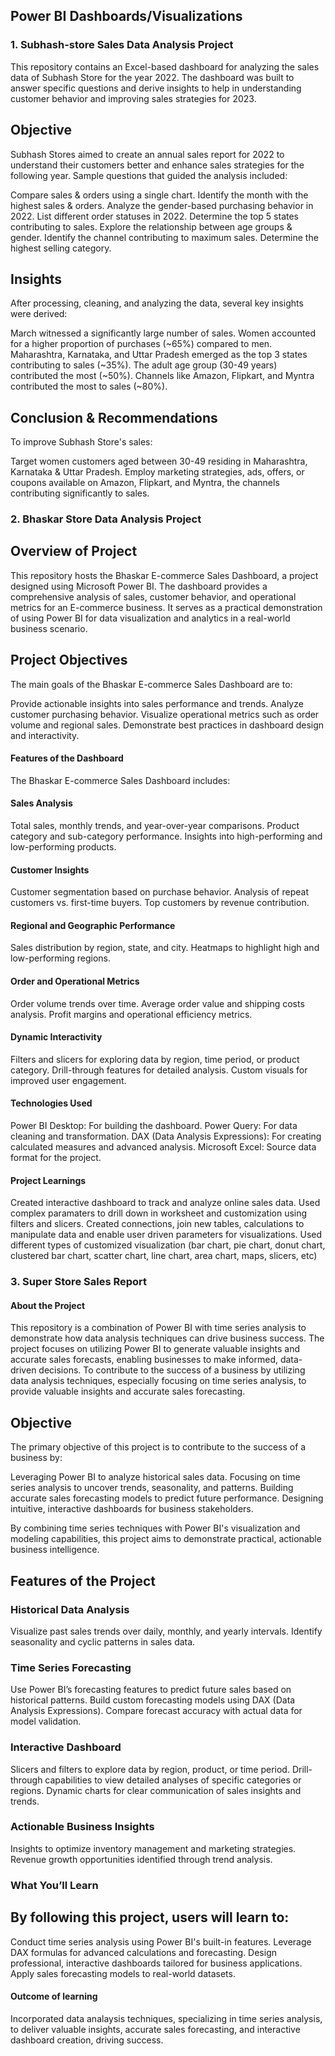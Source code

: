 ## Power BI Dashboards/Visualizations

### 1. Subhash-store Sales Data Analysis Project
This repository contains an Excel-based dashboard for analyzing the sales data of Subhash Store for the year 2022. The dashboard was built to answer specific questions and derive insights to help in understanding customer behavior and improving sales strategies for 2023.

## Objective
Subhash Stores aimed to create an annual sales report for 2022 to understand their customers better and enhance sales strategies for the following year. Sample questions that guided the analysis included:

Compare sales & orders using a single chart.
Identify the month with the highest sales & orders.
Analyze the gender-based purchasing behavior in 2022.
List different order statuses in 2022.
Determine the top 5 states contributing to sales.
Explore the relationship between age groups & gender.
Identify the channel contributing to maximum sales.
Determine the highest selling category.

## Insights

After processing, cleaning, and analyzing the data, several key insights were derived:

March witnessed a significantly large number of sales.
Women accounted for a higher proportion of purchases (~65%) compared to men.
Maharashtra, Karnataka, and Uttar Pradesh emerged as the top 3 states contributing to sales (~35%).
The adult age group (30-49 years) contributed the most (~50%).
Channels like Amazon, Flipkart, and Myntra contributed the most to sales (~80%).

## Conclusion & Recommendations

To improve Subhash Store's sales:

Target women customers aged between 30-49 residing in Maharashtra, Karnataka & Uttar Pradesh.
Employ marketing strategies, ads, offers, or coupons available on Amazon, Flipkart, and Myntra, the channels contributing significantly to sales.
               


### 2. Bhaskar Store Data Analysis Project

## Overview of Project
This repository hosts the Bhaskar E-commerce Sales Dashboard, a project designed using Microsoft Power BI. The dashboard provides a comprehensive analysis of sales, customer behavior, and operational metrics for an E-commerce business. It serves as a practical demonstration of using Power BI for data visualization and analytics in a real-world business scenario. 


## Project Objectives
The main goals of the Bhaskar E-commerce Sales Dashboard are to:

Provide actionable insights into sales performance and trends.
Analyze customer purchasing behavior.
Visualize operational metrics such as order volume and regional sales.
Demonstrate best practices in dashboard design and interactivity.


#### Features of the Dashboard
The Bhaskar E-commerce Sales Dashboard includes:

#### Sales Analysis
Total sales, monthly trends, and year-over-year comparisons.
Product category and sub-category performance.
Insights into high-performing and low-performing products.

#### Customer Insights
Customer segmentation based on purchase behavior.
Analysis of repeat customers vs. first-time buyers.
Top customers by revenue contribution.

#### Regional and Geographic Performance
Sales distribution by region, state, and city.
Heatmaps to highlight high and low-performing regions.

#### Order and Operational Metrics
Order volume trends over time.
Average order value and shipping costs analysis.
Profit margins and operational efficiency metrics.

#### Dynamic Interactivity
Filters and slicers for exploring data by region, time period, or product category.
Drill-through features for detailed analysis.
Custom visuals for improved user engagement.

#### Technologies Used
Power BI Desktop: For building the dashboard.
Power Query: For data cleaning and transformation.
DAX (Data Analysis Expressions): For creating calculated measures and advanced analysis.
Microsoft Excel: Source data format for the project.

#### Project Learnings
Created interactive dashboard to track and analyze online sales  data.
Used complex paramaters to drill down in worksheet and customization using filters and slicers.
Created connections, join new tables, calculations to manipulate data and enable user driven parameters for visualizations.
Used different types of customized visualization (bar chart, pie chart, donut chart, clustered bar chart, scatter chart, line chart, area chart, maps, slicers, etc)



### 3. Super Store Sales Report 

#### About the Project
This repository is a combination of Power BI with time series analysis to demonstrate how data analysis techniques can drive business success. The project focuses on utilizing Power BI to generate valuable insights and accurate sales forecasts, enabling businesses to make informed, data-driven decisions. To contribute to the success of a business by utilizing data analysis techniques, especially focusing on time series analysis, to provide valuable insights and accurate sales forecasting.

## Objective
The primary objective of this project is to contribute to the success of a business by:

Leveraging Power BI to analyze historical sales data.
Focusing on time series analysis to uncover trends, seasonality, and patterns.
Building accurate sales forecasting models to predict future performance.
Designing intuitive, interactive dashboards for business stakeholders.

By combining time series techniques with Power BI's visualization and modeling capabilities, this project aims to demonstrate practical, actionable business intelligence.


## Features of the Project

### Historical Data Analysis
Visualize past sales trends over daily, monthly, and yearly intervals.
Identify seasonality and cyclic patterns in sales data.

### Time Series Forecasting
Use Power BI’s forecasting features to predict future sales based on historical patterns.
Build custom forecasting models using DAX (Data Analysis Expressions).
Compare forecast accuracy with actual data for model validation.

### Interactive Dashboard
Slicers and filters to explore data by region, product, or time period.
Drill-through capabilities to view detailed analyses of specific categories or regions.
Dynamic charts for clear communication of sales insights and trends.

### Actionable Business Insights
Insights to optimize inventory management and marketing strategies.
Revenue growth opportunities identified through trend analysis.


### What You’ll Learn
## By following this project, users will learn to:
Conduct time series analysis using Power BI's built-in features.
Leverage DAX formulas for advanced calculations and forecasting.
Design professional, interactive dashboards tailored for business applications.
Apply sales forecasting models to real-world datasets.


#### Outcome of learning
Incorporated data analaysis techniques, specializing in time series analysis, to deliver valuable insights, accurate sales forecasting, and interactive dashboard creation, driving success.
   

